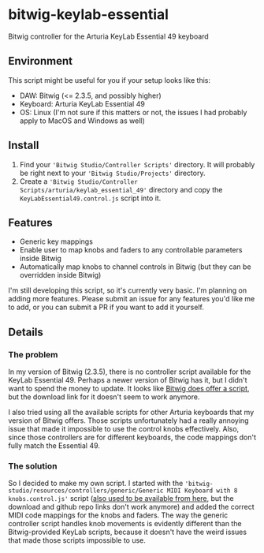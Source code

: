# bitwig-keylab-essential
Bitwig controller for the Arturia KeyLab Essential 49 keyboard
  
## Environment

This script might be useful for you if your setup looks like this:

* DAW: Bitwig (<= 2.3.5, and possibly higher)
* Keyboard: Arturia KeyLab Essential 49
* OS: Linux (I'm not sure if this matters or not, the issues I had probably apply to MacOS and Windows as well)

## Install
  1. Find your `'Bitwig Studio/Controller Scripts'` directory. It will probably be right next to your `'Bitwig Studio/Projects'` directory.
  2. Create a `'Bitwig Studio/Controller Scripts/arturia/keylab_essential_49'` directory and copy the `KeyLabEssential49.control.js` script into it.

## Features

* Generic key mappings
* Enable user to map knobs and faders to any controllable parameters inside Bitwig 
* Automatically map knobs to channel controls in Bitwig (but they can be overridden inside Bitwig)

I'm still developing this script, so it's currently very basic. I'm planning on adding more features. Please submit an issue for any features you'd like me to add, or you can submit a PR if you want to add it yourself.

## Details

### The problem

In my version of Bitwig (2.3.5), there is no controller script available for the KeyLab Essential 49. Perhaps a newer version of Bitwig has it, but I didn't want to spend the money to update. It looks like [Bitwig does offer a script](https://www.bitwig.com/en/community/control_scripts/arturia/keylab/keylab.html), but the download link for it doesn't seem to work anymore.

I also tried using all the available scripts for other Arturia keyboards that my version of Bitwig offers. Those scripts unfortunately had a really annoying issue that made it impossible to use the control knobs effectively. Also, since those controllers are for different keyboards, the code mappings don't fully match the Essential 49.

### The solution

So I decided to make my own script. I started with the `'bitwig-studio/resources/controllers/generic/Generic MIDI Keyboard with 8 knobs.control.js'` script ([also used to be available from here](https://www.bitwig.com/en/community/control_scripts/generic/generic_knobs/genericknobs_1.html), but the download and github repo links don't work anymore) and added the correct MIDI code mappings for the knobs and faders. The way the generic controller script handles knob movements is evidently different than the Bitwig-provided KeyLab scripts, because it doesn't have the weird issues that made those scripts impossible to use.
